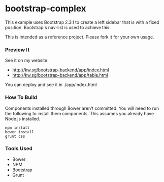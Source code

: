 bootstrap-complex
=================

This example uses Bootstrap 2.3.1 to create a left sidebar that is with a fixed position. 
Bootstrap's nav-list is used to achieve this.

This is intended as a reference project. Please fork it for your own usage.

### Preview It

See it on my website:

 * http://kw.sg/bootstrap-backend/app/index.html
 * http://kw.sg/bootstrap-backend/app/table.html

You can deploy and see it in ./app/index.html

### How To Build

Components installed through Bower aren't committed. You will need to run the following to install them components. This assumes you already have Node.js installed.

```
npm install
bower install
grunt css
```

### Tools Used

 * Bower
 * NPM
 * Bootstrap
 * Grunt
